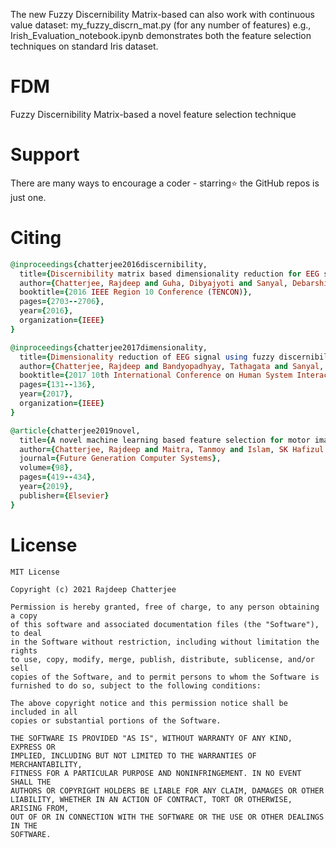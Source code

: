 The new Fuzzy Discernibility Matrix-based can also work with continuous value dataset:
my_fuzzy_discrn_mat.py (for any number of features)
e.g., Irish_Evaluation_notebook.ipynb demonstrates both the feature selection techniques on standard Iris dataset.

# FDM
Fuzzy Discernibility Matrix-based a novel feature selection technique

# Support
There are many ways to encourage a coder - starring⭐️ the GitHub repos is just one.

# Citing
```ruby
@inproceedings{chatterjee2016discernibility,
  title={Discernibility matrix based dimensionality reduction for EEG signal},
  author={Chatterjee, Rajdeep and Guha, Dibyajyoti and Sanyal, Debarshi Kumar and Mohanty, Sachi Nandan},
  booktitle={2016 IEEE Region 10 Conference (TENCON)},
  pages={2703--2706},
  year={2016},
  organization={IEEE}
}
```
```ruby
@inproceedings{chatterjee2017dimensionality,
  title={Dimensionality reduction of EEG signal using fuzzy discernibility matrix},
  author={Chatterjee, Rajdeep and Bandyopadhyay, Tathagata and Sanyal, Debarshi Kumar and Guha, Dibyajyoti},
  booktitle={2017 10th International Conference on Human System Interactions (HSI)},
  pages={131--136},
  year={2017},
  organization={IEEE}
}
```
```ruby
@article{chatterjee2019novel,
  title={A novel machine learning based feature selection for motor imagery EEG signal classification in Internet of medical things environment},
  author={Chatterjee, Rajdeep and Maitra, Tanmoy and Islam, SK Hafizul and Hassan, Mohammad Mehedi and Alamri, Atif and Fortino, Giancarlo},
  journal={Future Generation Computer Systems},
  volume={98},
  pages={419--434},
  year={2019},
  publisher={Elsevier}
}
```

# License 
```
MIT License

Copyright (c) 2021 Rajdeep Chatterjee

Permission is hereby granted, free of charge, to any person obtaining a copy
of this software and associated documentation files (the "Software"), to deal
in the Software without restriction, including without limitation the rights
to use, copy, modify, merge, publish, distribute, sublicense, and/or sell
copies of the Software, and to permit persons to whom the Software is
furnished to do so, subject to the following conditions:

The above copyright notice and this permission notice shall be included in all
copies or substantial portions of the Software.

THE SOFTWARE IS PROVIDED "AS IS", WITHOUT WARRANTY OF ANY KIND, EXPRESS OR
IMPLIED, INCLUDING BUT NOT LIMITED TO THE WARRANTIES OF MERCHANTABILITY,
FITNESS FOR A PARTICULAR PURPOSE AND NONINFRINGEMENT. IN NO EVENT SHALL THE
AUTHORS OR COPYRIGHT HOLDERS BE LIABLE FOR ANY CLAIM, DAMAGES OR OTHER
LIABILITY, WHETHER IN AN ACTION OF CONTRACT, TORT OR OTHERWISE, ARISING FROM,
OUT OF OR IN CONNECTION WITH THE SOFTWARE OR THE USE OR OTHER DEALINGS IN THE
SOFTWARE.
```
